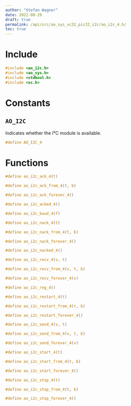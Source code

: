 ```yaml
---
author: "Stefan Wagner"
date: 2022-08-29
draft: true
permalink: /api/src/ao_sys_xc32_pic32_i2c/ao_i2c_4.h/
toc: true
---
```


# Include

```c
#include <ao_i2c.h>
#include <ao_sys.h>
#include <stdbool.h>
#include <xc.h>
```

# Constants

## `AO_I2C`

Indicates whether the I²C module is available.

```c
#define AO_I2C_4
```

# Functions

```c
#define ao_i2c_ack_4(t)
```

```c
#define ao_i2c_ack_from_4(t, b)
```

```c
#define ao_i2c_ack_forever_4()
```

```c
#define ao_i2c_acked_4()
```

```c
#define ao_i2c_baud_4(f)
```

```c
#define ao_i2c_nack_4(t)
```

```c
#define ao_i2c_nack_from_4(t, b)
```

```c
#define ao_i2c_nack_forever_4()
```

```c
#define ao_i2c_nacked_4()
```

```c
#define ao_i2c_recv_4(v, t)
```

```c
#define ao_i2c_recv_from_4(v, t, b)
```

```c
#define ao_i2c_recv_forever_4(v)
```

```c
#define ao_i2c_reg_4()
```

```c
#define ao_i2c_restart_4(t)
```

```c
#define ao_i2c_restart_from_4(t, b)
```

```c
#define ao_i2c_restart_forever_4()
```

```c
#define ao_i2c_send_4(v, t)
```

```c
#define ao_i2c_send_from_4(v, t, b)
```

```c
#define ao_i2c_send_forever_4(v)
```

```c
#define ao_i2c_start_4(t)
```

```c
#define ao_i2c_start_from_4(t, b)
```

```c
#define ao_i2c_start_forever_4()
```

```c
#define ao_i2c_stop_4(t)
```

```c
#define ao_i2c_stop_from_4(t, b)
```

```c
#define ao_i2c_stop_forever_4()
```
